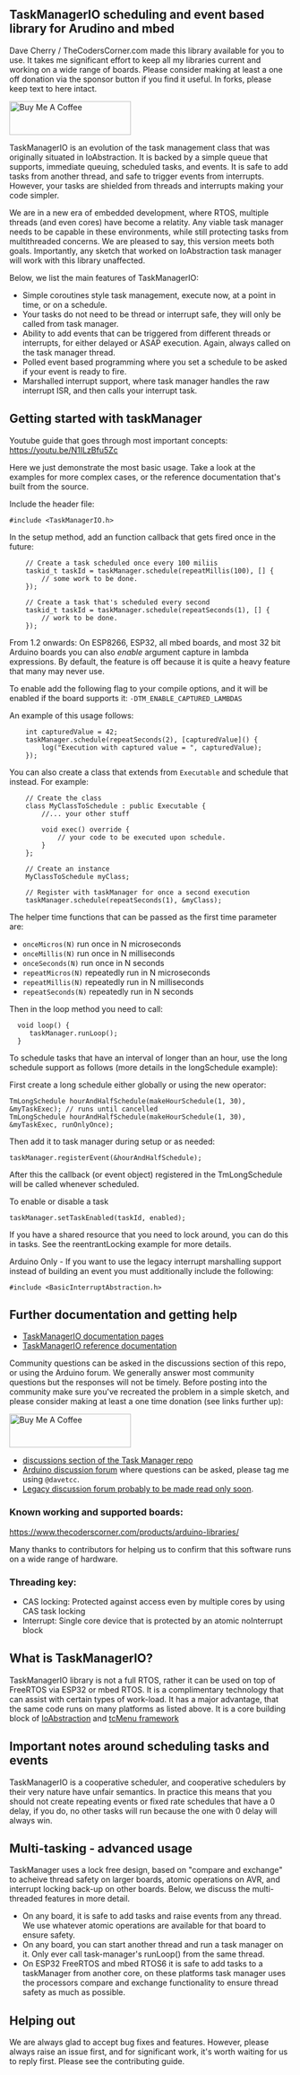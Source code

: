 ## TaskManagerIO scheduling and event based library for Arudino and mbed

Dave Cherry / TheCodersCorner.com made this library available for you to use. It takes me significant effort to keep all my libraries current and working on a wide range of boards. Please consider making at least a one off donation via the sponsor button if you find it useful. In forks, please keep text to here intact.

<a href="https://www.buymeacoffee.com/davetcc" target="_blank"><img src="https://cdn.buymeacoffee.com/buttons/v2/default-blue.png" alt="Buy Me A Coffee" style="height: 60px !important;width: 217px !important;" ></a>

TaskManagerIO is an evolution of the task management class that was originally situated in IoAbstraction. It is backed by a simple queue that supports, immediate queuing, scheduled tasks, and events. It is safe to add tasks from another thread, and safe to trigger events from interrupts. However, your tasks are shielded from threads and interrupts making your code simpler.

We are in a new era of embedded development, where RTOS, multiple threads (and even cores) have become a relatity. Any viable task manager needs to be capable in these environments, while still protecting tasks from multithreaded concerns. We are pleased to say, this version meets both goals. Importantly, any sketch that worked on IoAbstraction task manager will work with this library unaffected. 

Below, we list the main features of TaskManagerIO:

* Simple coroutines style task management, execute now, at a point in time, or on a schedule.
* Your tasks do not need to be thread or interrupt safe, they will only be called from task manager.
* Ability to add events that can be triggered from different threads or interrupts, for either delayed or ASAP execution. Again, always called on the task manager thread.
* Polled event based programming where you set a schedule to be asked if your event is ready to fire.
* Marshalled interrupt support, where task manager handles the raw interrupt ISR, and then calls your interrupt task.

## Getting started with taskManager

Youtube guide that goes through most important concepts: https://youtu.be/N1ILzBfu5Zc

Here we just demonstrate the most basic usage. Take a look at the examples for more complex cases, or the reference documentation that's built from the source.

Include the header file:

```
#include <TaskManagerIO.h>
```

In the setup method, add an function callback that gets fired once in the future:

```
	// Create a task scheduled once every 100 miliis
	taskid_t taskId = taskManager.schedule(repeatMillis(100), [] {
		// some work to be done.
	});
	
	// Create a task that's scheduled every second
	taskid_t taskId = taskManager.schedule(repeatSeconds(1), [] {
		// work to be done.
	});
```

From 1.2 onwards: On ESP8266, ESP32, all mbed boards, and most 32 bit Arduino boards you can also *enable* argument capture in lambda expressions. By default, the feature is off because it is quite a heavy feature that many may never use.

To enable add the following flag to your compile options, and it will be enabled if the board supports it: `-DTM_ENABLE_CAPTURED_LAMBDAS`

An example of this usage follows:

```
    int capturedValue = 42;
    taskManager.schedule(repeatSeconds(2), [capturedValue]() {
        log("Execution with captured value = ", capturedValue);
    });

```

You can also create a class that extends from `Executable` and schedule that instead. For example:

```
    // Create the class
    class MyClassToSchedule : public Executable {
        //... your other stuff

        void exec() override {
            // your code to be executed upon schedule.
        }
    };
    
    // Create an instance
    MyClassToSchedule myClass;
    
    // Register with taskManager for once a second execution
    taskManager.schedule(repeatSeconds(1), &myClass);
```

The helper time functions that can be passed as the first time parameter are:

* `onceMicros(N)` run once in N microseconds
* `onceMillis(N)` run once in N milliseconds
* `onceSeconds(N)` run once in N seconds
* `repeatMicros(N)` repeatedly run in N microseconds
* `repeatMillis(N)` repeatedly run in N milliseconds
* `repeatSeconds(N)` repeatedly run in N seconds

Then in the loop method you need to call: 

```
  void loop() {
  	 taskManager.runLoop();
  }
```

To schedule tasks that have an interval of longer than an hour, use the long schedule support as follows (more details in the longSchedule example):

First create a long schedule either globally or using the new operator:

    TmLongSchedule hourAndHalfSchedule(makeHourSchedule(1, 30), &myTaskExec); // runs until cancelled
    TmLongSchedule hourAndHalfSchedule(makeHourSchedule(1, 30), &myTaskExec, runOnlyOnce);

Then add it to task manager during setup or as needed:

    taskManager.registerEvent(&hourAndHalfSchedule);
    
After this the callback (or event object) registered in the TmLongSchedule will be called whenever scheduled. 

To enable or disable a task

	taskManager.setTaskEnabled(taskId, enabled);

If you have a shared resource that you need to lock around, you can do this in tasks. See the reentrantLocking example for more details.

Arduino Only - If you want to use the legacy interrupt marshalling support instead of building an event you must additionally include the following:

	#include <BasicInterruptAbstraction.h>


## Further documentation and getting help

* [TaskManagerIO documentation pages](https://www.thecoderscorner.com/products/arduino-libraries/taskmanager-io/)
* [TaskManagerIO reference documentation](https://www.thecoderscorner.com/ref-docs/taskmanagerio/html)

Community questions can be asked in the discussions section of this repo, or using the Arduino forum. We generally answer most community questions but the responses will not be timely. Before posting into the community make sure you've recreated the problem in a simple sketch, and please consider making at least a one time donation (see links further up):

<a href="https://www.buymeacoffee.com/davetcc" target="_blank"><img src="https://cdn.buymeacoffee.com/buttons/v2/default-blue.png" alt="Buy Me A Coffee" style="height: 60px !important;width: 217px !important;" ></a>

* [discussions section of the Task Manager repo](https://github.com/davetcc/TaskManagerIO/discussions)
* [Arduino discussion forum](https://forum.arduino.cc/) where questions can be asked, please tag me using `@davetcc`.
* [Legacy discussion forum probably to be made read only soon](https://www.thecoderscorner.com/jforum/).


### Known working and supported boards:

https://www.thecoderscorner.com/products/arduino-libraries/

Many thanks to contributors for helping us to confirm that this software runs on a wide range of hardware.

### Threading key:

* CAS locking: Protected against access even by multiple cores by using CAS task locking
* Interrupt: Single core device that is protected by an atomic noInterrupt block

## What is TaskManagerIO?

TaskManagerIO library is not a full RTOS, rather it can be used on top of FreeRTOS via ESP32 or mbed RTOS. It is a complimentary technology that can assist with certain types of work-load. It has a major advantage, that the same code runs on many platforms as listed above. It is a core building block of [IoAbstraction](https://github.com/davetcc/IoAbstraction) and [tcMenu framework](https://github.com/davetcc/IoAbstraction)

## Important notes around scheduling tasks and events

TaskManagerIO is a cooperative scheduler, and cooperative schedulers by their very nature have unfair semantics. In practice this means that you should not create repeating events or fixed rate schedules that have a 0 delay, if you do, no other tasks will run because the one with 0 delay will always win.  

## Multi-tasking - advanced usage

TaskManager uses a lock free design, based on "compare and exchange" to acheive thread safety on larger boards, atomic operations on AVR, and interrupt locking back-up on other boards. Below, we discuss the multi-threaded features in more detail.

* On any board, it is safe to add tasks and raise events from any thread. We use whatever atomic operations are available for that board to ensure safety.
* On any board, you can start another thread and run a task manager on it. Only ever call task-manager's runLoop() from the same thread.
* On ESP32 FreeRTOS and mbed RTOS6 it is safe to add tasks to a taskManager from another core, on these platforms task manager uses the processors compare and exchange functionality to ensure thread safety as much as possible.

## Helping out

We are always glad to accept bug fixes and features. However, please always raise an issue first, and for significant work, it's worth waiting for us to reply first. Please see the contributing guide.
